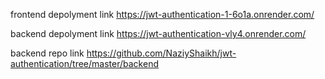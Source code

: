 frontend depolyment link https://jwt-authentication-1-6o1a.onrender.com/

backend depolyment link https://jwt-authentication-vly4.onrender.com/


backend repo link https://github.com/NaziyShaikh/jwt-authentication/tree/master/backend
